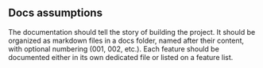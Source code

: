 ## Docs assumptions

The documentation should tell the story of building the project. It should be organized as markdown files in a docs folder, named after their content, with optional numbering (001, 002, etc.). Each feature should be documented either in its own dedicated file or listed on a feature list.
